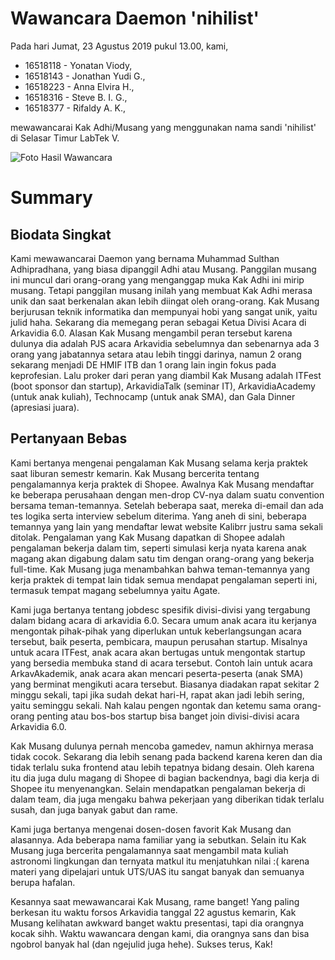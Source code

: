 # Wawancara Daemon 'nihilist'
Pada hari Jumat, 23 Agustus 2019 pukul 13.00, kami,
- 16518118 - Yonatan Viody,
- 16518143 - Jonathan Yudi G.,
- 16518223 - Anna Elvira H.,
- 16518316 - Steve B. I. G.,
- 16518377 - Rifaldy A. K.,

mewawancarai Kak Adhi/Musang yang menggunakan nama sandi 'nihilist' di Selasar Timur LabTek V.

![Foto Hasil Wawancara](585864.jpg)

# Summary
## Biodata Singkat
Kami mewawancarai Daemon yang bernama Muhammad Sulthan Adhipradhana, yang biasa dipanggil Adhi atau Musang. Panggilan musang ini muncul dari orang-orang yang menganggap muka Kak Adhi ini mirip musang. Tetapi panggilan musang inilah yang membuat Kak Adhi merasa unik dan saat berkenalan akan lebih diingat oleh orang-orang. Kak Musang berjurusan teknik informatika dan mempunyai hobi yang sangat unik, yaitu julid haha. Sekarang dia memegang peran sebagai Ketua Divisi Acara di Arkavidia 6.0. Alasan Kak Musang mengambil peran tersebut karena dulunya dia adalah PJS acara Arkavidia sebelumnya dan sebenarnya ada 3 orang yang jabatannya setara atau lebih tinggi darinya, namun 2 orang sekarang menjadi DE HMIF ITB dan 1 orang lain ingin fokus pada keprofesian. Lalu proker dari peran yang diambil Kak Musang adalah ITFest (boot sponsor dan startup), ArkavidiaTalk (seminar IT), ArkavidiaAcademy (untuk anak kuliah), Technocamp (untuk anak SMA), dan Gala Dinner (apresiasi juara).

## Pertanyaan Bebas
Kami bertanya mengenai pengalaman Kak Musang selama kerja praktek saat liburan semestr kemarin. Kak Musang bercerita tentang pengalamannya kerja praktek di Shopee. Awalnya Kak Musang mendaftar ke beberapa perusahaan dengan men-drop CV-nya dalam suatu convention bersama teman-temannya. Setelah beberapa saat, mereka di-email dan ada tes logika serta interview sebelum diterima. Yang aneh di sini, beberapa temannya yang lain yang mendaftar lewat website Kalibrr justru sama sekali ditolak. Pengalaman yang Kak Musang dapatkan di Shopee adalah pengalaman bekerja dalam tim, seperti simulasi kerja nyata karena anak magang akan digabung dalam satu tim dengan orang-orang yang bekerja full-time. Kak Musang juga menambahkan bahwa teman-temannya yang kerja praktek di tempat lain tidak semua mendapat pengalaman seperti ini, termasuk tempat magang sebelumnya yaitu Agate.

Kami juga bertanya tentang jobdesc spesifik divisi-divisi yang tergabung dalam bidang acara di arkavidia 6.0. Secara umum anak acara itu kerjanya mengontak pihak-pihak yang diperlukan untuk keberlangsungan acara tersebut, baik peserta, pembicara, maupun perusahan startup. Misalnya untuk acara ITFest, anak acara akan bertugas untuk mengontak startup yang bersedia membuka stand di acara tersebut. Contoh lain untuk acara ArkavAkademik, anak acara akan mencari peserta-peserta (anak SMA) yang berminat mengikuti acara tersebut. Biasanya diadakan rapat sekitar 2 minggu sekali, tapi jika sudah dekat hari-H, rapat akan jadi lebih sering, yaitu seminggu sekali. Nah kalau pengen ngontak dan ketemu sama orang-orang penting atau bos-bos startup bisa banget join divisi-divisi acara Arkavidia 6.0.


Kak Musang dulunya pernah mencoba gamedev, namun akhirnya merasa tidak cocok. Sekarang dia lebih senang pada backend karena keren dan dia tidak terlalu suka frontend atau lebih tepatnya bidang desain. Oleh karena itu dia juga dulu magang di Shopee di bagian backendnya, bagi dia kerja di Shopee itu menyenangkan. Selain mendapatkan pengalaman bekerja di dalam team, dia juga mengaku bahwa pekerjaan yang diberikan tidak terlalu susah, dan juga banyak gabut dan rame.

Kami juga bertanya mengenai dosen-dosen favorit Kak Musang dan alasannya. Ada beberapa nama familiar yang ia sebutkan. Selain itu Kak Musang juga bercerita pengalamannya saat mengambil mata kuliah astronomi lingkungan dan ternyata matkul itu menjatuhkan nilai :( karena materi yang dipelajari untuk UTS/UAS itu sangat banyak dan semuanya berupa hafalan.

Kesannya saat mewawancarai Kak Musang, rame banget! Yang paling berkesan itu waktu forsos Arkavidia tanggal 22 agustus kemarin, Kak Musang kelihatan awkward banget waktu presentasi, tapi dia orangnya kocak sihh. Waktu wawancara dengan kami, dia orangnya sans dan bisa ngobrol banyak hal (dan ngejulid juga hehe). Sukses terus, Kak!


